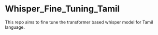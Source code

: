 # Whisper_Fine_Tuning_Tamil
This repo aims to fine tune the transformer based whisper model for Tamil language.
